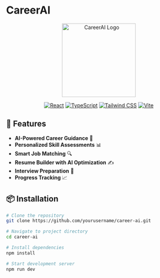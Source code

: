 # CareerAI

<div align="center">
  <img src="./src/CareerAI" alt="CareerAI Logo" width="200"/>
  
  [![React](https://img.shields.io/badge/React-18.2-blue)](https://reactjs.org/)
  [![TypeScript](https://img.shields.io/badge/TypeScript-5.0-blue)](https://www.typescriptlang.org/)
  [![Tailwind CSS](https://img.shields.io/badge/Tailwind_CSS-3.3-blue)](https://tailwindcss.com/)
  [![Vite](https://img.shields.io/badge/Vite-4.0-orange)](https://vitejs.dev/)
</div>

## 🚀 Features

- **AI-Powered Career Guidance** 🤖
- **Personalized Skill Assessments** 📊
- **Smart Job Matching** 🔍
- **Resume Builder with AI Optimization** ✍️
- **Interview Preparation** 💼
- **Progress Tracking** 📈

## 📦 Installation

```bash
# Clone the repository
git clone https://github.com/yourusername/career-ai.git

# Navigate to project directory
cd career-ai

# Install dependencies
npm install

# Start development server
npm run dev
